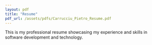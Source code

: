 ```yaml
---
layout: pdf
title: "Resume"
pdf_url: /assets/pdfs/Carrucciu_Pietro_Resume.pdf
---
```


This is my professional resume showcasing my experience and skills in software development and technology.
